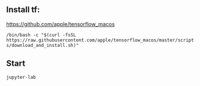 ## Install tf:

https://github.com/apple/tensorflow_macos

`/bin/bash -c "$(curl -fsSL https://raw.githubusercontent.com/apple/tensorflow_macos/master/scripts/download_and_install.sh)"`


## Start

`jupyter-lab`

